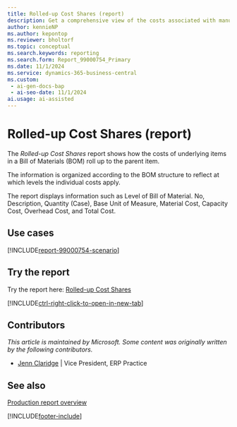 ```yaml
---
title: Rolled-up Cost Shares (report)
description: Get a comprehensive view of the costs associated with manufactured items, broken down into different cost components such as material, capacity, capacity overhead, subcontracting, and manufacturing overhead.
author: kennieNP
ms.author: kepontop
ms.reviewer: bholtorf
ms.topic: conceptual
ms.search.keywords: reporting
ms.search.form: Report_99000754_Primary
ms.date: 11/1/2024
ms.service: dynamics-365-business-central
ms.custom:
 - ai-gen-docs-bap
 - ai-seo-date: 11/1/2024
ai.usage: ai-assisted
---
```


# Rolled-up Cost Shares (report)

The *Rolled-up Cost Shares* report shows how the costs of underlying items in a Bill of Materials (BOM) roll up to the parent item. 

The information is organized according to the BOM structure to reflect at which levels the individual costs apply.

The report displays information such as Level of Bill of Material. No, Description, Quantity (Case), Base Unit of Measure, Material Cost, Capacity Cost, Overhead Cost, and Total Cost.


## Use cases

[!INCLUDE[report-99000754-scenario](../includes/report-99000754-scenario-include.md)]

<!-- 

Prompt

Below is a report in an ERP system. Provide 3-4 use cases for different personas working with manufacturing

Format like this:    
  
As a <persona>, use the report to    
* use case 1  
* use case 2    

Do not capitalize the persona names. 

Do not start lines with "Use the data to"

## Report name
Rolled-up Cost Shares

## Report description

### What the report does

### Use cases
Get a comprehensive view of the costs associated with manufactured items, broken down into different cost components such as material, capacity, capacity overhead, subcontracting, and manufacturing overhead.

Please include your data sources and URLs

-->


## Try the report

Try the report here: [Rolled-up Cost Shares](https://businesscentral.dynamics.com?report=99000754)

[!INCLUDE[ctrl-right-click-to-open-in-new-tab](../includes/ctrl-right-click-to-open-in-new-tab.md)]


## Contributors

*This article is maintained by Microsoft. Some content was originally written by the following contributors.*

* [Jenn Claridge](https://www.linkedin.com/in/jenn-morton-sabre/) | Vice President, ERP Practice


## See also

[Production report overview](../production-reports.md)  

[!INCLUDE[footer-include](../includes/footer-banner.md)]